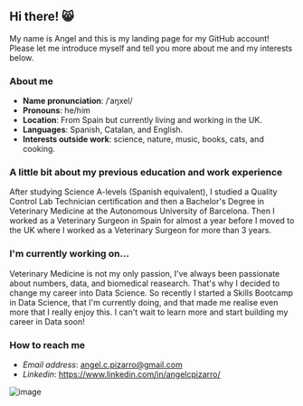 ## Hi there! :smile_cat:

My name is Angel and this is my landing page for my GitHub account! Please let me introduce myself and tell you more about me and my interests below.

### About me
- **Name pronunciation**: /ˈaŋxel/
- **Pronouns**: he/him
- **Location**: From Spain but currently living and working in the UK.
- **Languages**: Spanish, Catalan, and English. 
- **Interests outside work**: science, nature, music, books, cats, and cooking. 

### A little bit about my previous education and work experience
After studying Science A-levels (Spanish equivalent), I studied a Quality Control Lab Technician certification and then a Bachelor's Degree in Veterinary Medicine at the Autonomous University of Barcelona. Then I worked as a Veterinary Surgeon in Spain for almost a year before I moved to the UK where I worked as a Veterinary Surgeon for more than 3 years.

### I'm currently working on...
Veterinary Medicine is not my only passion, I've always been passionate about numbers, data, and biomedical reasearch. That's why I decided to change my career into Data Science. So recently I started a Skills Bootcamp in Data Science, that I'm currently doing, and that made me realise even more that I really enjoy this. I can't wait to learn more and start building my career in Data soon!

### How to reach me
- *Email address*: angel.c.pizarro@gmail.com
- *Linkedin*: <https://www.linkedin.com/in/angelcpizarro/>

![image](https://github.com/angelcpizarro/angelcpizarro/assets/163421573/35aaab71-816c-4bc4-8514-bb553dc27312)

